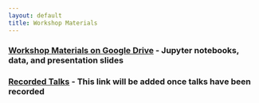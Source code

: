 ```yaml
---
layout: default
title: Workshop Materials
---
```


### [Workshop Materials on Google Drive](https://drive.google.com/drive/folders/1f2SdgAKDTCh_eEh9GuhxnslZ7AVYu0CX?usp=sharing) - Jupyter notebooks, data, and presentation slides

### [Recorded Talks]() - This link will be added once talks have been recorded
